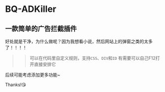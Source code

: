 # BQ-ADKiller

## 一款简单的广告拦截插件
好处就是干净，为什么做呢？因为我想看小说，然后网站上的弹窗之类的太多了！！！！

>> 可以在代码里自定义规则，支持`CSS`、`DIV`和`ID`
>> 有需要可以自己F12打开直接安排它


后续可能考虑添加更多功能~

Thanks!😘
